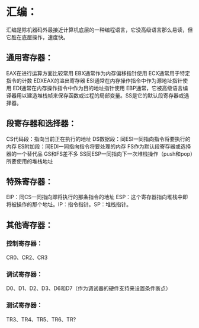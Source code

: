 # 汇编：
汇编是除机器码外最接近计算机底层的一种编程语言，它没高级语言那么易读，但它胜在底层操作，速度快。

## 通用寄存器：
EAX在进行运算方面比较常用
EBX通常作为内存偏移指针使用
ECX通常用于特定指令的计数
EDXEAX的溢出寄存器
ESI通常在内存操作指令中作为源地址指针使用
EDI通常在内存操作指令中作为目的地址指针使用
EBP通常，它被高级语言编译器用以建造堆栈帧来保存函数或过程的局部变量。SS是它的默认段寄存器或选择器。

## 段寄存器和选择器：
CS代码段：指向当前正在执行的地址
DS数据段：同ESI一同指向指令将要执行的内存
ES附加段：同EDI一同指向指令将要处理的内存
FS作为默认段寄存器或选择器的一个替代品
GS和FS差不多
SS同ESP一同指向下一次堆栈操作（push和pop）所要使用的堆栈地址

## 特殊寄存器：
EIP：同CS一同指向即将执行的那条指令的地址
ESP：这个寄存器指向堆栈中即将被操作的那个地址。IP：指令指针。SP：堆栈指针。

## 其他寄存器：
### 控制寄存器：
CR0、CR2、CR3
### 调试寄存器：
D0、D1、D2、D3、D6和D7（作为调试器的硬件支持来设置条件断点）
### 测试寄存器：
TR3、TR4、TR5、TR6、TR?